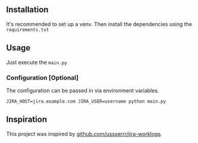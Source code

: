 ## Installation

It's recommended to set up a venv. Then install the dependencies using the `requirements.txt`

## Usage

Just execute the `main.py`

### Configuration [Optional]
The configuration can be passed in via environment variables.

```shell
JIRA_HOST=jira.example.com JIRA_USER=username python main.py
```

## Inspiration

This project was inspired by
[github.com/ussserrr/jira-worklogs](https://github.com/ussserrr/jira-worklogs).